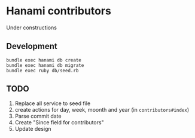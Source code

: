 # Hanami contributors

Under constructions

## Development

```
bundle exec hanami db create
bundle exec hanami db migrate
bundle exec ruby db/seed.rb
```

## TODO
1. Replace all service to seed file
2. create actions for day, week, moonth and year (in `contributors#index`)
3. Parse commit date
4. Create "Since field for contributors"
5. Update design
